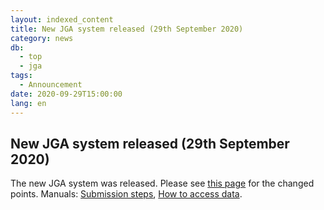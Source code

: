 ```yaml
---
layout: indexed_content
title: New JGA system released (29th September 2020)
category: news
db:
  - top
  - jga
tags: 
  - Announcement
date: 2020-09-29T15:00:00
lang: en
---
```


## New JGA system released (29th September 2020)

The new JGA system was released. Please see [this
page](/jga/update-202009-e.html) for the changed points. Manuals:
[Submission steps](/jga/submission-e.html), [How to access
data](/jga/download.html).
